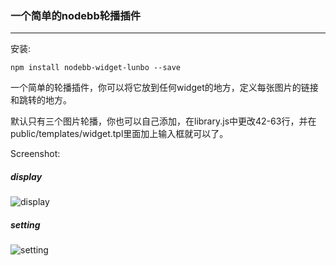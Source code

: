 ### 一个简单的nodebb轮播插件
***
安装:

    npm install nodebb-widget-lunbo --save

一个简单的轮播插件，你可以将它放到任何widget的地方，定义每张图片的链接和跳转的地方。

默认只有三个图片轮播，你也可以自己添加，在library.js中更改42-63行，并在public/templates/widget.tpl里面加上输入框就可以了。

Screenshot:

##### display

![display](http://o6wvh2dkg.bkt.clouddn.com/%E5%B1%8F%E5%B9%95%E5%BF%AB%E7%85%A7%202016-07-12%20%E4%B8%8A%E5%8D%889.48.02.png)

##### setting

![setting](http://o6wvh2dkg.bkt.clouddn.com/%E5%B1%8F%E5%B9%95%E5%BF%AB%E7%85%A7%202016-07-12%20%E4%B8%8A%E5%8D%889.47.49.png)
